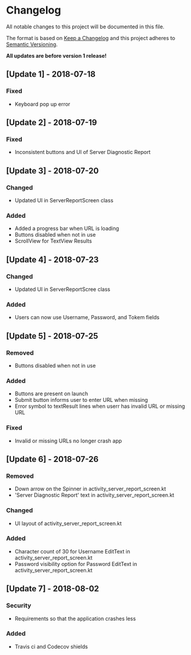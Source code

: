 # Changelog

All notable changes to this project will be documented in this file.

The format is based on [Keep a Changelog](http://keepachangelog.com/en/1.0.0/)
and this project adheres to [Semantic Versioning](http://semver.org/spec/v2.0.0.html).

**All updates are before version 1 release!**

## [Update 1] - 2018-07-18
### Fixed
- Keyboard pop up error

## [Update 2] - 2018-07-19
### Fixed
- Inconsistent buttons and UI of Server Diagnostic Report

## [Update 3] - 2018-07-20
### Changed
- Updated UI in ServerReportScreen class  
### Added
- Added a progress bar when URL is loading  
- Buttons disabled when not in use  
- ScrollView for TextView Results

## [Update 4] - 2018-07-23
### Changed
- Updated UI in ServerReportScree class  
### Added
- Users can now use Username, Password, and Tokem fields
## [Update 5] - 2018-07-25
### Removed
- Buttons disabled when not in use
### Added
- Buttons are present on launch
- Submit button informs user to enter URL when missing
- Error symbol  to textResult lines when userr has invalid URL or missing URL
### Fixed
- Invalid or missing URLs no longer crash app

## [Update 6] - 2018-07-26
### Removed
- Down arrow on the Spinner in activity_server_report_screen.kt
- 'Server Diagnostic Report' text in activity_server_report_screen.kt
### Changed
- UI layout of activity_server_report_screen.kt
### Added
- Character count of 30 for Username EditText in activity_server_report_screen.kt
- Password visibility option for Password EditText in activity_server_report_screen.kt

## [Update 7] - 2018-08-02
### Security
- Requirements so that the application crashes less
### Added
- Travis ci and Codecov shields


[0.9.0]: https://github.com/robinst/autolink-java/compare/autolink-0.8.0...autolink-0.9.0
[0.8.0]: https://github.com/robinst/autolink-java/compare/autolink-0.7.0...autolink-0.8.0
[0.7.0]: https://github.com/robinst/autolink-java/compare/autolink-0.6.0...autolink-0.7.0
[0.6.0]: https://github.com/robinst/autolink-java/compare/autolink-0.5.0...autolink-0.6.0
[0.5.0]: https://github.com/robinst/autolink-java/compare/autolink-0.4.0...autolink-0.5.0
[0.4.0]: https://github.com/robinst/autolink-java/compare/autolink-0.3.0...autolink-0.4.0
[0.3.0]: https://github.com/robinst/autolink-java/compare/autolink-0.2.0...autolink-0.3.0
[0.2.0]: https://github.com/robinst/autolink-java/compare/autolink-0.1.0...autolink-0.2.0
